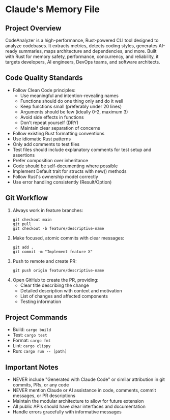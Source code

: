 # Claude's Memory File

## Project Overview
CodeAnalyzer is a high-performance, Rust-powered CLI tool designed to analyze codebases. It extracts metrics, detects coding styles, generates AI-ready summaries, maps architecture and dependencies, and more. Built with Rust for memory safety, performance, concurrency, and reliability, it targets developers, AI engineers, DevOps teams, and software architects.

## Code Quality Standards
- Follow Clean Code principles:
  - Use meaningful and intention-revealing names
  - Functions should do one thing only and do it well
  - Keep functions small (preferably under 20 lines)
  - Arguments should be few (ideally 0-2, maximum 3)
  - Avoid side effects in functions
  - Don't repeat yourself (DRY)
  - Maintain clear separation of concerns
- Follow existing Rust formatting conventions
- Use idiomatic Rust patterns
- Only add comments to test files
- Test files should include explanatory comments for test setup and assertions
- Prefer composition over inheritance
- Code should be self-documenting where possible
- Implement Default trait for structs with new() methods
- Follow Rust's ownership model correctly
- Use error handling consistently (Result/Option)

## Git Workflow
1. Always work in feature branches:
   ```
   git checkout main
   git pull
   git checkout -b feature/descriptive-name
   ```
2. Make focused, atomic commits with clear messages:
   ```
   git add .
   git commit -m "Implement feature X" 
   ```
3. Push to remote and create PR:
   ```
   git push origin feature/descriptive-name
   ```
4. Open GitHub to create the PR, providing:
   - Clear title describing the change
   - Detailed description with context and motivation
   - List of changes and affected components
   - Testing information

## Project Commands
- Build: `cargo build`
- Test: `cargo test`
- Format: `cargo fmt`
- Lint: `cargo clippy`
- Run: `cargo run -- [path]`

## Important Notes
- NEVER include "Generated with Claude Code" or similar attribution in git commits, PRs, or any code
- NEVER mention Claude or AI assistance in code, comments, commit messages, or PR descriptions
- Maintain the modular architecture to allow for future extension
- All public APIs should have clear interfaces and documentation
- Handle errors gracefully with informative messages
